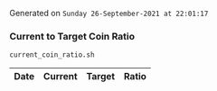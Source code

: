 Generated on `Sunday 26-September-2021 at 22:01:17`

### Current to Target Coin Ratio
`current_coin_ratio.sh`

Date|Current|Target|Ratio
---|---|---|---
